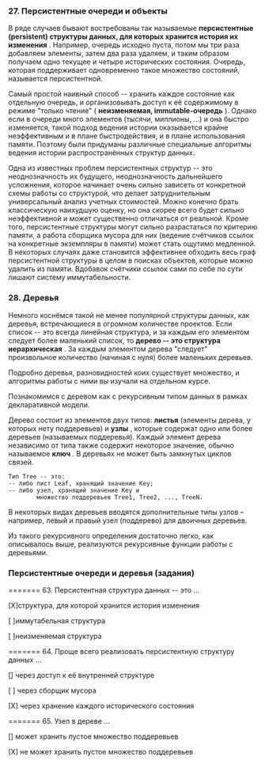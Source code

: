 ### 27. Персистентные очереди и объекты

В ряде случаев бывают востребованы так называемые  **персистентные (persistent) структуры данных, для которых хранится история их изменения** . Например, очередь исходно пуста, потом мы три раза добавляем элементы, затем два раза удаляем, и таким образом получаем одно текущее и четыре исторических состояния. Очередь, которая поддерживает одновременно такое множество состояний, называется персистентной.

Самый простой наивный способ -- хранить каждое состояние как отдельную очередь, и организовывать доступ к её содержимому в режиме "только чтение" ( **неизменяемая, immutable-очередь** ). Однако если в очереди много элементов (тысячи, миллионы, ...) и она быстро изменяется, такой подход ведения истории оказывается крайне неэффективным и в плане быстродействия, и в плане использования памяти. Поэтому были придуманы различные специальные алгоритмы ведения истории распространённых структур данных.

Одна из известных проблем персистентных структур -- это неоднозначность их будущего, неоднозначность дальнейшего усложнения, которое начинает очень сильно зависеть от конкретной схемы работы со структурой, что делает затруднительным универсальный анализ учетных стоимостей. Можно конечно брать классическую наихудшую оценку, но она скорее всего будет сильно неэффективной и может существенно отличаться от реальной. Кроме того, персистентные структуры могут сильно разрастаться по критерию памяти, а работа сборщика мусора для них (ведение счётчиков ссылок на конкретные экземпляры в памяти) может стать ощутимо медленной. В некоторых случаях даже становится эффективнее обходить весь граф персистентной структуры в целом в поисках объектов, которые можно удалить из памяти. Вдобавок счётчики ссылок сами по себе по сути лишают систему иммутабельности.

### 28. Деревья

Немного коснёмся такой не менее популярной структуры данных, как деревья, встречающиеся в огромном количестве проектов. Если список -- это всегда линейная структура, и за каждым его элементом следует более маленький список, то  **дерево -- это структура иерархическая** . За каждым элементом дерева "следует" произвольное количество (начиная с нуля) более маленьких деревьев.

Подробно деревья, разновидностей коих существует множество, и алгоритмы работы с ними вы изучали на отдельном курсе.

Познакомимся с деревом как с рекурсивным типом данных в рамках декларативной модели.

Дерево состоит из элементов двух типов: **листья** (элементы дерева, у которых нету поддеревьев) и  **узлы** , которые содержат одно или более деревьев (называемых поддеревья). Каждый элемент дерева независимо от типа также содержит некоторое значение, обычно называемое  **ключ** . В деревьях не может быть замкнутых циклов связей.

```
Тип Tree -- это:
-- либо лист Leaf, хранящий значение Key;
-- либо узел, хранящий значение Key и 
        множество поддеревьев Tree1, Tree2, ..., TreeN.
```

В некоторых видах деревьев вводятся дополнительные типы узлов – например, левый и правый узел (поддерево) для двоичных деревьев.

Из такого рекурсивного определения достаточно легко, как описывалось выше, реализуются рекурсивные функции работы с деревьями.


### Персистентные очереди и деревья (задания)

======= 63. Персистентная структура данных -- это ...

[X]структура, для которой хранится история изменения

[ ]иммутабельная структура

[ ]неизменяемая структура

======= 64. Проще всего реализовать персистентную структуру данных ...

[] через доступ к её внутренней структуре

[ ] через сборщик мусора

[X] через хранение каждого исторического состояния

======= 65. Узел в дереве ...

[] может хранить пустое множество поддеревьев

[X] не может хранить пустое множество поддеревьев
